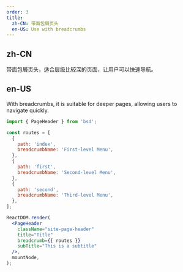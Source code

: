 ```yaml
---
order: 3
title:
  zh-CN: 带面包屑页头
  en-US: Use with breadcrumbs
---
```


## zh-CN

带面包屑页头，适合层级比较深的页面，让用户可以快速导航。

## en-US

With breadcrumbs, it is suitable for deeper pages, allowing users to navigate quickly.

```jsx
import { PageHeader } from 'bsd';

const routes = [
  {
    path: 'index',
    breadcrumbName: 'First-level Menu',
  },
  {
    path: 'first',
    breadcrumbName: 'Second-level Menu',
  },
  {
    path: 'second',
    breadcrumbName: 'Third-level Menu',
  },
];

ReactDOM.render(
  <PageHeader
    className="site-page-header"
    title="Title"
    breadcrumb={{ routes }}
    subTitle="This is a subtitle"
  />,
  mountNode,
);
```
